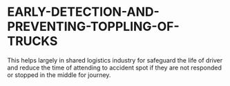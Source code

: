 # EARLY-DETECTION-AND-PREVENTING-TOPPLING-OF-TRUCKS
This helps largely in shared logistics industry for safeguard the life of driver and reduce the time of attending to accident spot if they are not responded or stopped in the middle for journey.
